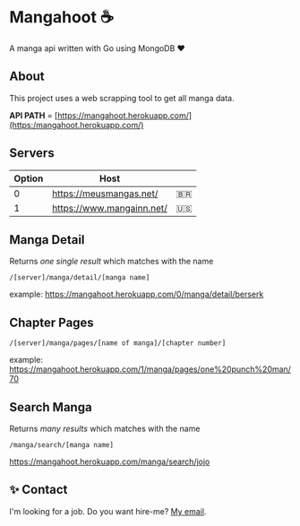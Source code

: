# Mangahoot :coffee:
A manga api written with Go using MongoDB :heart: 

##  About
This project uses a web scrapping tool to get all manga data.

**API PATH** = [https://mangahoot.herokuapp.com/](https:/mangahoot.herokuapp.com/) 

## Servers

| Option  |  Host  |  |
| --- | --- | --- |
|  0 |  https://meusmangas.net/ | :brazil: |
|  1 |  https://www.mangainn.net/ | :us: |

## Manga Detail
Returns *one single result* which matches with the name
```
/[server]/manga/detail/[manga name]
```
example: https://mangahoot.herokuapp.com/0/manga/detail/berserk

## Chapter Pages
```
/[server]/manga/pages/[name of manga]/[chapter number]
```
example: https://mangahoot.herokuapp.com/1/manga/pages/one%20punch%20man/70

## Search Manga
Returns *many results* which matches with the name
```
/manga/search/[manga name]
```
https://mangahoot.herokuapp.com/manga/search/jojo

## :sparkles: Contact
I'm looking for a job. Do you want hire-me? [My email](gabriel_origenstdb@gmail.com). 
